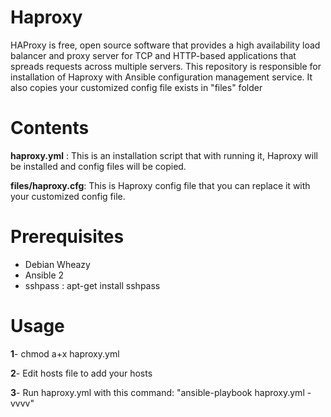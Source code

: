 Haproxy
===========

HAProxy is free, open source software that provides a high availability load balancer and proxy server for TCP and HTTP-based applications that spreads requests across multiple servers.
This repository is responsible for installation of Haproxy with Ansible configuration management service. It also copies your customized config file exists in "files" folder


Contents
========

**haproxy.yml** :      This is an installation script that with running it, Haproxy will be installed and config files will be copied.

**files/haproxy.cfg**:       This is Haproxy config file that you can replace it with your customized config file.


Prerequisites
=============

* Debian Wheazy
* Ansible 2
* sshpass : apt-get install sshpass


Usage
=====


**1**- chmod a+x haproxy.yml

**2**- Edit hosts file to add your hosts

**3**- Run haproxy.yml with this command:   "ansible-playbook haproxy.yml -vvvv"


